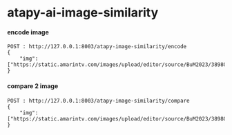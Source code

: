 # atapy-ai-image-similarity
#### encode image
```
POST : http://127.0.0.1:8003/atapy-image-similarity/encode
{
    "img": ["https://static.amarintv.com/images/upload/editor/source/BuM2023/389807.jpg","https://static.amarintv.com/images/upload/editor/source/BuM2023/389807.jpg"]
}
```

#### compare 2 image
```
POST : http://127.0.0.1:8003/atapy-image-similarity/compare
{
    "img": ["https://static.amarintv.com/images/upload/editor/source/BuM2023/389807.jpg","https://static.amarintv.com/images/upload/editor/source/BuM2023/389807.jpg"]
}
```
